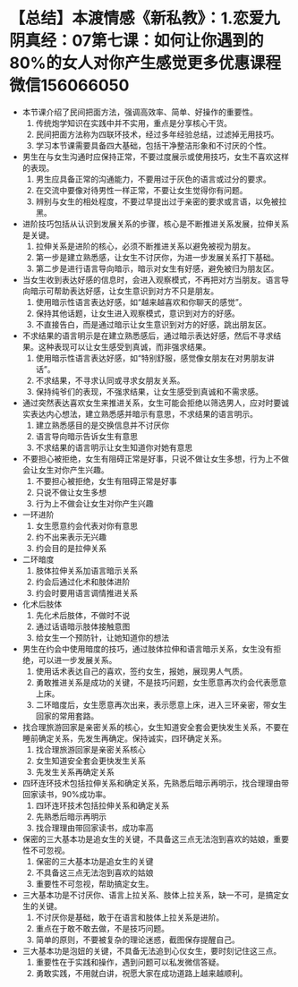 # 【总结】本渡情感《新私教》：1.恋爱九阴真经：07第七课：如何让你遇到的80%的女人对你产生感觉更多优惠课程微信156066050

-   本节课介绍了民间把面方法，强调高效率、简单、好操作的重要性。
    1.  传统炮学知识在实践中并不实用，重点是分享核心干货。
    2.  民间把面方法称为四联环技术，经过多年经验总结，过滤掉无用技巧。
    3.  学习本节课需要具备四大基础，包括干净整洁形象和不讨厌的个性。
-   男生在与女生沟通时应保持正常，不要过度展示或使用技巧，女生不喜欢这样的表现。
    1.  男生应具备正常的沟通能力，不要用过于灰色的语言或过分的要求。
    2.  在交流中要像对待男性一样正常，不要让女生觉得你有问题。
    3.  辨别与女生的相处程度，不要过早提出过于亲密的要求或言语，以免被拉黑。
-   进阶技巧包括从认识到发展关系的步骤，核心是不断推进关系发展，拉伸关系是关键。
    1.  拉伸关系是进阶的核心，必须不断推进关系以避免被视为朋友。
    2.  第一步是建立熟悉感，让女生不讨厌你，为进一步发展关系打下基础。
    3.  第二步是进行语言导向暗示，暗示对女生有好感，避免被归为朋友区。
-   当女生收到表达好感的信息时，会进入观察模式，不再把对方当朋友。语言导向暗示可帮助表达好感，让女生意识到对方不只是朋友。
    1.  使用暗示性语言表达好感，如“越来越喜欢和你聊天的感觉”。
    2.  保持其他话题，让女生进入观察模式，意识到对方的好感。
    3.  不直接告白，而是通过暗示让女生意识到对方的好感，跳出朋友区。
-   不求结果的语言明示是在建立熟悉感后，通过暗示表达好感，然后不寻求结果。这种表现可以让女生感受到真诚，而非强求结果。
    1.  使用暗示性语言表达好感，如“特别舒服，感觉像女朋友在对男朋友讲话”。
    2.  不求结果，不寻求认同或寻求女朋友关系。
    3.  保持纯爷们的表现，不强求结果，让女生感受到真诚和不需求感。
-   通过突然表达喜欢女生来推进关系，女生可能会拒绝以筛选男人，应对时要诚实表达内心想法，建立熟悉感并暗示有意思，不求结果的语言明示。
    1.  建立熟悉感目的是交换信息并不讨厌你
    2.  语言导向暗示告诉女生有意思
    3.  不求结果的语言明示让女生知道你对她有意思
-   不要担心被拒绝，女生有阻碍正常是好事，只说不做让女生多想，行为上不做会让女生对你产生兴趣。
    1.  不要担心被拒绝，女生有阻碍正常是好事
    2.  只说不做让女生多想
    3.  行为上不做会让女生对你产生兴趣
-   一环进阶
    1.  女生愿意约会代表对你有意思
    2.  约不出来表示无兴趣
    3.  约会目的是拉伸关系
-   二环暗度
    1.  肢体拉伸关系加语言暗示关系
    2.  约会后通过化术和肢体进阶
    3.  约会时要用语言调情推进关系
-   化术后肢体
    1.  先化术后肢体，不做时不说
    2.  通过话语暗示肢体接触意图
    3.  给女生一个预防针，让她知道你的想法
-   男生在约会中使用暗度的技巧，通过肢体拉伸和语言暗示关系，女生没有拒绝，可以进一步发展关系。
    1.  使用话术表达自己的喜欢，签约女生，报她，展现男人气质。
    2.  勇敢推进关系是成功的关键，不是技巧问题，女生愿意再次约会代表愿意上床。
    3.  二环暗度后，女生愿意再次出来，表示愿意上床，进入三环亲密，带女生回家的常用套路。
-   找合理旅游回家是亲密关系的核心，女生知道安全套会更快发生关系，不要在睡前确定关系，先发生再确定。保持诚实，四环确定关系。
    1.  找合理旅游回家是亲密关系核心
    2.  女生知道安全套会更快发生关系
    3.  先发生关系再确定关系
-   四环连环技术包括拉伸关系和确定关系，先熟悉后暗示再明示，找合理理由带回家读书，90%成功率。
    1.  四环连环技术包括拉伸关系和确定关系
    2.  先熟悉后暗示再明示
    3.  找合理理由带回家读书，成功率高
-   保密的三大基本功是追女生的关键，不具备这三点无法泡到喜欢的姑娘，重要性不可忽视。
    1.  保密的三大基本功是追女生的关键
    2.  不具备这三点无法泡到喜欢的姑娘
    3.  重要性不可忽视，帮助搞定女生。
-   三大基本功是不讨厌你、语言上拉关系、肢体上拉关系，缺一不可，是搞定女生的关键。
    1.  不讨厌你是基础，敢于在语言和肢体上拉关系是进阶。
    2.  重点在于敢不敢去做，不是技巧问题。
    3.  简单的原则，不要被复杂的理论迷惑，截图保存提醒自己。
-   三大基本功是泡妞的关键，不具备无法追到心仪女生，要时刻记住这三点。
    1.  重要性在于实践和操作，遇到问题可以私发微信答疑。
    2.  勇敢实践，不用就白讲，祝愿大家在成功道路上越来越顺利。